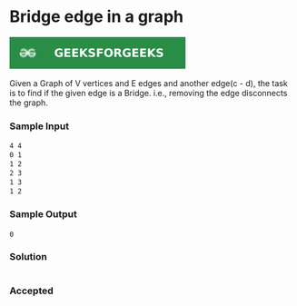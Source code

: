 # Bridge edge in a graph

[![Problem Link](../assets/gfg.svg)](https://practice.geeksforgeeks.org/problems/bridge-edge-in-graph/1#)

Given a Graph of V vertices and E edges and another edge(c - d), the task is to find if the given edge is a Bridge. i.e., removing the edge disconnects the graph.

### Sample Input
```
4 4
0 1
1 2
2 3
1 3
1 2
```
### Sample Output
```
0
```

### Solution
```cpp

```

### Accepted
